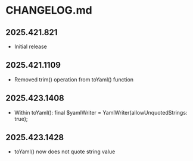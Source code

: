 # CHANGELOG.md

## 2025.421.821

- Initial release

## 2025.421.1109

- Removed trim() operation from toYaml() function

## 2025.423.1408

- Within toYaml(): final $yamlWriter = YamlWriter(allowUnquotedStrings: true);

## 2025.423.1428

- toYaml() now does not quote string value

